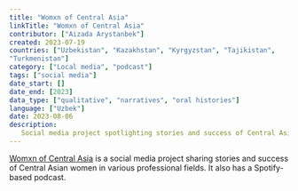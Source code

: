 ```yaml
---
title: "Womxn of Central Asia"
linkTitle: "Womxn of Central Asia"
contributor: ["Aizada Arystanbek"]
created: 2023-07-19
countries: ["Uzbekistan", "Kazakhstan", "Kyrgyzstan", "Tajikistan",
"Turkmenistan"]
category: ["Local media", "podcast"]
tags: ["social media"]
date_start: []
date_end: [2023]
data_type: ["qualitative", "narratives", "oral histories"]
language: ["Uzbek"]
date: 2023-08-06
description:
   Social media project spotlighting stories and success of Central Asian women
---
```


[Womxn of Central Asia](https://www.instagram.com/womxnofcentralasia/) is a social media project sharing stories and success of Central Asian women in various professional fields. It also has a Spotify-based podcast.
